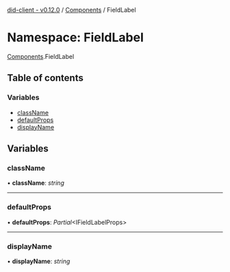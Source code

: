 [did-client - v0.12.0](../README.md) / [Components](components.md) / FieldLabel

# Namespace: FieldLabel

[Components](components.md).FieldLabel

## Table of contents

### Variables

- [className](components.fieldlabel.md#classname)
- [defaultProps](components.fieldlabel.md#defaultprops)
- [displayName](components.fieldlabel.md#displayname)

## Variables

### className

• **className**: *string*

___

### defaultProps

• **defaultProps**: *Partial*<IFieldLabelProps\>

___

### displayName

• **displayName**: *string*
